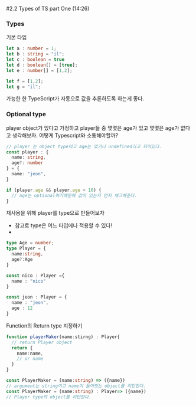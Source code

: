 #2.2 Types of TS part One (14:26)
### Types
기본 타입
```typescript
let a : number = 1;
let b : string = "il";
let c : boolean = true
let d : boolean[] = [true];
let e : number[] = [1,2];

let f = [1,2];
let g = "il";
```
가능한 한  TypeScript가 자동으로 값을 추론하도록 하는게 좋다.


### Optional type
player object가 있다고 가정하고
player들 중 몇몇은 age가 있고 몇몇은 age가 없다고 생각해보자.
어떻게 Typescript와 소통해야할까?
```typescript
// player 는 object type이고 age는 있거나 undefined라고 되어있다.
const player : {
  name: string,
  age?: number
} = {
  name: "jeon",
}

if (player.age && player.age < 10) {
  // age는 optional하기때문에 값이 있는지 먼저 체크해준다.
}
```

재사용을 위해 player를 type으로 만들어보자
- 참고로 type은 어느 타입에나 적용할 수 있다!
-
```typescript
type Age = number;
type Player = {
  name:string,
  age?:Age
}

const nico : Player ={
  name : "nico"
}

const jeon : Player = {
  name : "jeon",
  age : 12
}
```

Function의 Return type 지정하기
```typescript
function playerMaker(name:stirng) : Player{
  // return Player object 
  return {
    name:name, 
    // or name
  }
}
```

```typescript
const PlayerMaker = (name:string) => ({name})
// argument는 string이고 name이 들어잇는 object를 리턴한다.
const PlayerMaker = (name:string) : Player=> ({name})
// Player type의 object를 리턴한다.
```